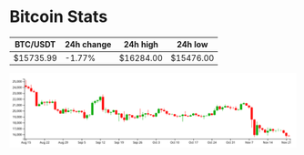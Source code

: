 # Bitcoin Stats

BTC/USDT|24h change|24h high|24h low|
|---|---|---|---|
|$15735.99|-1.77%|$16284.00|$15476.00|

<img src="./chart.svg">
